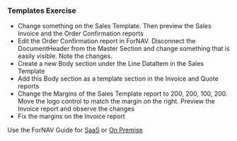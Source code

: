 ### Templates Exercise

* Change something on the Sales Template. Then preview the Sales Invoice and the Order Confirmation reports
* Edit the Order Confirmation report in ForNAV. Disconnect the DocumentHeader from the Master Section and change something that is easily visible. Note the changes.
* Create a new Body section under the Line DataItem in the Sales Template
* Add this Body section as a template section in the Invoice and Quote reports
* Change the Margins of the Sales Template report to 200, 200, 100, 200. Move the logo control to match the margin on the right. Preview the Invoice report and observe the changes
* Fix the margins on the Invoice report

Use the ForNAV Guide for [SaaS](https://fornav.github.io/ForNav.Guide/#/ForNAVForBCSaaS/Templates) or [On Premise](https://fornav.github.io/ForNav.Guide/#/ForNAVForBCOnPrem/Templates)

<!-- ToDO -> edit links -->